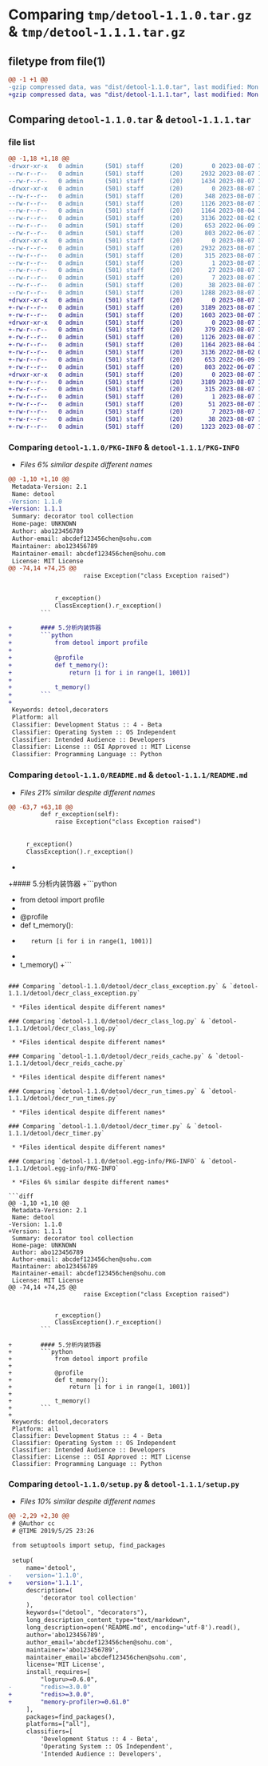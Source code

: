 # Comparing `tmp/detool-1.1.0.tar.gz` & `tmp/detool-1.1.1.tar.gz`

## filetype from file(1)

```diff
@@ -1 +1 @@
-gzip compressed data, was "dist/detool-1.1.0.tar", last modified: Mon Aug  7 14:10:54 2023, max compression
+gzip compressed data, was "dist/detool-1.1.1.tar", last modified: Mon Aug  7 14:24:41 2023, max compression
```

## Comparing `detool-1.1.0.tar` & `detool-1.1.1.tar`

### file list

```diff
@@ -1,18 +1,18 @@
-drwxr-xr-x   0 admin      (501) staff       (20)        0 2023-08-07 14:10:54.000000 detool-1.1.0/
--rw-r--r--   0 admin      (501) staff       (20)     2932 2023-08-07 14:10:54.000000 detool-1.1.0/PKG-INFO
--rw-r--r--   0 admin      (501) staff       (20)     1434 2023-08-07 14:10:32.000000 detool-1.1.0/README.md
-drwxr-xr-x   0 admin      (501) staff       (20)        0 2023-08-07 14:10:54.000000 detool-1.1.0/detool/
--rw-r--r--   0 admin      (501) staff       (20)      348 2023-08-07 14:06:24.000000 detool-1.1.0/detool/__init__.py
--rw-r--r--   0 admin      (501) staff       (20)     1126 2023-08-07 14:01:03.000000 detool-1.1.0/detool/decr_class_exception.py
--rw-r--r--   0 admin      (501) staff       (20)     1164 2023-08-04 17:06:57.000000 detool-1.1.0/detool/decr_class_log.py
--rw-r--r--   0 admin      (501) staff       (20)     3136 2022-08-02 09:56:30.000000 detool-1.1.0/detool/decr_reids_cache.py
--rw-r--r--   0 admin      (501) staff       (20)      653 2022-06-09 14:51:49.000000 detool-1.1.0/detool/decr_run_times.py
--rw-r--r--   0 admin      (501) staff       (20)      803 2022-06-07 15:08:29.000000 detool-1.1.0/detool/decr_timer.py
-drwxr-xr-x   0 admin      (501) staff       (20)        0 2023-08-07 14:10:54.000000 detool-1.1.0/detool.egg-info/
--rw-r--r--   0 admin      (501) staff       (20)     2932 2023-08-07 14:10:54.000000 detool-1.1.0/detool.egg-info/PKG-INFO
--rw-r--r--   0 admin      (501) staff       (20)      315 2023-08-07 14:10:54.000000 detool-1.1.0/detool.egg-info/SOURCES.txt
--rw-r--r--   0 admin      (501) staff       (20)        1 2023-08-07 14:10:54.000000 detool-1.1.0/detool.egg-info/dependency_links.txt
--rw-r--r--   0 admin      (501) staff       (20)       27 2023-08-07 14:10:54.000000 detool-1.1.0/detool.egg-info/requires.txt
--rw-r--r--   0 admin      (501) staff       (20)        7 2023-08-07 14:10:54.000000 detool-1.1.0/detool.egg-info/top_level.txt
--rw-r--r--   0 admin      (501) staff       (20)       38 2023-08-07 14:10:54.000000 detool-1.1.0/setup.cfg
--rw-r--r--   0 admin      (501) staff       (20)     1288 2023-08-07 14:10:32.000000 detool-1.1.0/setup.py
+drwxr-xr-x   0 admin      (501) staff       (20)        0 2023-08-07 14:24:41.000000 detool-1.1.1/
+-rw-r--r--   0 admin      (501) staff       (20)     3189 2023-08-07 14:24:41.000000 detool-1.1.1/PKG-INFO
+-rw-r--r--   0 admin      (501) staff       (20)     1603 2023-08-07 14:24:35.000000 detool-1.1.1/README.md
+drwxr-xr-x   0 admin      (501) staff       (20)        0 2023-08-07 14:24:41.000000 detool-1.1.1/detool/
+-rw-r--r--   0 admin      (501) staff       (20)      379 2023-08-07 14:24:35.000000 detool-1.1.1/detool/__init__.py
+-rw-r--r--   0 admin      (501) staff       (20)     1126 2023-08-07 14:01:03.000000 detool-1.1.1/detool/decr_class_exception.py
+-rw-r--r--   0 admin      (501) staff       (20)     1164 2023-08-04 17:06:57.000000 detool-1.1.1/detool/decr_class_log.py
+-rw-r--r--   0 admin      (501) staff       (20)     3136 2022-08-02 09:56:30.000000 detool-1.1.1/detool/decr_reids_cache.py
+-rw-r--r--   0 admin      (501) staff       (20)      653 2022-06-09 14:51:49.000000 detool-1.1.1/detool/decr_run_times.py
+-rw-r--r--   0 admin      (501) staff       (20)      803 2022-06-07 15:08:29.000000 detool-1.1.1/detool/decr_timer.py
+drwxr-xr-x   0 admin      (501) staff       (20)        0 2023-08-07 14:24:41.000000 detool-1.1.1/detool.egg-info/
+-rw-r--r--   0 admin      (501) staff       (20)     3189 2023-08-07 14:24:41.000000 detool-1.1.1/detool.egg-info/PKG-INFO
+-rw-r--r--   0 admin      (501) staff       (20)      315 2023-08-07 14:24:41.000000 detool-1.1.1/detool.egg-info/SOURCES.txt
+-rw-r--r--   0 admin      (501) staff       (20)        1 2023-08-07 14:24:41.000000 detool-1.1.1/detool.egg-info/dependency_links.txt
+-rw-r--r--   0 admin      (501) staff       (20)       51 2023-08-07 14:24:41.000000 detool-1.1.1/detool.egg-info/requires.txt
+-rw-r--r--   0 admin      (501) staff       (20)        7 2023-08-07 14:24:41.000000 detool-1.1.1/detool.egg-info/top_level.txt
+-rw-r--r--   0 admin      (501) staff       (20)       38 2023-08-07 14:24:41.000000 detool-1.1.1/setup.cfg
+-rw-r--r--   0 admin      (501) staff       (20)     1323 2023-08-07 14:24:35.000000 detool-1.1.1/setup.py
```

### Comparing `detool-1.1.0/PKG-INFO` & `detool-1.1.1/PKG-INFO`

 * *Files 6% similar despite different names*

```diff
@@ -1,10 +1,10 @@
 Metadata-Version: 2.1
 Name: detool
-Version: 1.1.0
+Version: 1.1.1
 Summary: decorator tool collection
 Home-page: UNKNOWN
 Author: abo123456789
 Author-email: abcdef123456chen@sohu.com
 Maintainer: abo123456789
 Maintainer-email: abcdef123456chen@sohu.com
 License: MIT License
@@ -74,14 +74,25 @@
                     raise Exception("class Exception raised")
         
         
             r_exception()
             ClassException().r_exception()
         ```
         
+        #### 5.分析内装饰器
+        ```python
+            from detool import profile
+        
+            @profile
+            def t_memory():
+                return [i for i in range(1, 1001)]
+            
+            t_memory()
+        ```
+        
 Keywords: detool,decorators
 Platform: all
 Classifier: Development Status :: 4 - Beta
 Classifier: Operating System :: OS Independent
 Classifier: Intended Audience :: Developers
 Classifier: License :: OSI Approved :: MIT License
 Classifier: Programming Language :: Python
```

### Comparing `detool-1.1.0/README.md` & `detool-1.1.1/README.md`

 * *Files 21% similar despite different names*

```diff
@@ -63,7 +63,18 @@
         def r_exception(self):
             raise Exception("class Exception raised")
 
 
     r_exception()
     ClassException().r_exception()
 ```
+
+#### 5.分析内装饰器
+```python
+    from detool import profile
+
+    @profile
+    def t_memory():
+        return [i for i in range(1, 1001)]
+    
+    t_memory()
+```
```

### Comparing `detool-1.1.0/detool/decr_class_exception.py` & `detool-1.1.1/detool/decr_class_exception.py`

 * *Files identical despite different names*

### Comparing `detool-1.1.0/detool/decr_class_log.py` & `detool-1.1.1/detool/decr_class_log.py`

 * *Files identical despite different names*

### Comparing `detool-1.1.0/detool/decr_reids_cache.py` & `detool-1.1.1/detool/decr_reids_cache.py`

 * *Files identical despite different names*

### Comparing `detool-1.1.0/detool/decr_run_times.py` & `detool-1.1.1/detool/decr_run_times.py`

 * *Files identical despite different names*

### Comparing `detool-1.1.0/detool/decr_timer.py` & `detool-1.1.1/detool/decr_timer.py`

 * *Files identical despite different names*

### Comparing `detool-1.1.0/detool.egg-info/PKG-INFO` & `detool-1.1.1/detool.egg-info/PKG-INFO`

 * *Files 6% similar despite different names*

```diff
@@ -1,10 +1,10 @@
 Metadata-Version: 2.1
 Name: detool
-Version: 1.1.0
+Version: 1.1.1
 Summary: decorator tool collection
 Home-page: UNKNOWN
 Author: abo123456789
 Author-email: abcdef123456chen@sohu.com
 Maintainer: abo123456789
 Maintainer-email: abcdef123456chen@sohu.com
 License: MIT License
@@ -74,14 +74,25 @@
                     raise Exception("class Exception raised")
         
         
             r_exception()
             ClassException().r_exception()
         ```
         
+        #### 5.分析内装饰器
+        ```python
+            from detool import profile
+        
+            @profile
+            def t_memory():
+                return [i for i in range(1, 1001)]
+            
+            t_memory()
+        ```
+        
 Keywords: detool,decorators
 Platform: all
 Classifier: Development Status :: 4 - Beta
 Classifier: Operating System :: OS Independent
 Classifier: Intended Audience :: Developers
 Classifier: License :: OSI Approved :: MIT License
 Classifier: Programming Language :: Python
```

### Comparing `detool-1.1.0/setup.py` & `detool-1.1.1/setup.py`

 * *Files 10% similar despite different names*

```diff
@@ -2,29 +2,30 @@
 # @Author cc
 # @TIME 2019/5/25 23:26
 
 from setuptools import setup, find_packages
 
 setup(
     name='detool',
-    version='1.1.0',
+    version='1.1.1',
     description=(
         'decorator tool collection'
     ),
     keywords=("detool", "decorators"),
     long_description_content_type="text/markdown",
     long_description=open('README.md', encoding='utf-8').read(),
     author='abo123456789',
     author_email='abcdef123456chen@sohu.com',
     maintainer='abo123456789',
     maintainer_email='abcdef123456chen@sohu.com',
     license='MIT License',
     install_requires=[
         "loguru>=0.6.0",
-        "redis>=3.0.0"
+        "redis>=3.0.0",
+        "memory-profiler>=0.61.0"
     ],
     packages=find_packages(),
     platforms=["all"],
     classifiers=[
         'Development Status :: 4 - Beta',
         'Operating System :: OS Independent',
         'Intended Audience :: Developers',
```

